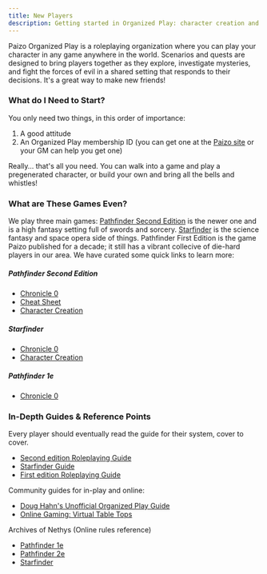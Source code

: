 ```yaml
---
title: New Players
description: Getting started in Organized Play: character creation and more… all you need to get going. 
---
```


Paizo Organized Play is a roleplaying organization where you can play your character in any game anywhere in the world.  Scenarios and quests are designed to bring players together as they explore, investigate mysteries, and fight the forces of evil in a shared setting that responds to their decisions. It's a great way to make new friends!

### What do I Need to Start?
You only need two things, in this order of importance:

1. A good attitude
2. An Organized Play membership ID (you can get one at the [Paizo site](https://paizo.com/organizedplay/myAccount) or your GM can help you get one)

Really… that's all you need. You can walk into a game and play a pregenerated character, or build your own and bring all the bells and whistles! 

### What are These Games Even?

We play three main games: [Pathfinder Second Edition](https://paizo.com/pathfinder) is the newer one and is a high fantasy setting full of swords and sorcery. [Starfinder](https://paizo.com/starfinder) is the science fantasy and space opera side of things. Pathfinder First Edition is the game Paizo published for a decade; it still has a vibrant collecive of die-hard players in our area.  We have curated some quick links to learn more:

##### Pathfinder Second Edition

- [Chronicle 0](/images/PFS2E_chronicle0.pdf)
- [Cheat Sheet](/images/cheat-sheet.pdf)
- [Character Creation](https://www.organizedplayfoundation.org/Lorespire/pfs2guide._.Character-Creation)

##### Starfinder

- [Chronicle 0](https://www.organizedplayfoundation.org/Lorespire/tiki-download_file.php?fileId=4)
- [Character Creation](https://www.organizedplayfoundation.org/Lorespire/sfsguide._.Character-Creation)

##### Pathfinder 1e

- [Chronicle 0](https://paizo.com/include/WelcomeToPathfinder.zip)

### In-Depth Guides & Reference Points

Every player should eventually read the guide for their system, cover to cover. 

- [Second edition Roleplaying Guide](https://organizedplayfoundation.org/Lorespire/Pathfinder-Society-(Second-Edition)-Guide-to-Organized-Play)
- [Starfinder Guide](https://organizedplayfoundation.org/Lorespire/Starfinder-Society-Guide-to-Organized-Play)
- [First edition Roleplaying Guide](https://paizo.com/products/btpy84k4/discuss&page=5?Pathfinder-Society-Roleplaying-Guild-Guide)

Community guides for in-play and online:

- [Doug Hahn's Unofficial Organized Play Guide](https://doughahn.github.io/unofficial-opf-guides/organized-play/org-play/)
- [Online Gaming: Virtual Table Tops](https://doughahn.github.io/unofficial-opf-guides/online-gaming/vtts-overview/)

Archives of Nethys (Online rules reference)

- [Pathfinder 1e](https://www.aonprd.com/)
- [Pathfinder 2e](https://2e.aonprd.com/)
- [Starfinder](https://aonsrd.com/)

